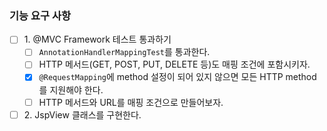 ### 기능 요구 사항
- [ ] 1\. @MVC Framework 테스트 통과하기
  - [ ] `AnnotationHandlerMappingTest`를 통과한다.
  - [ ] HTTP 메서드(GET, POST, PUT, DELETE 등)도 매핑 조건에 포함시키자.
  - [x] `@RequestMapping`에 method 설정이 되어 있지 않으면 모든 HTTP method를 지원해야 한다.
  - [ ] HTTP 메서드와 URL를 매핑 조건으로 만들어보자.
- [ ] 2\. JspView 클래스를 구현한다.
